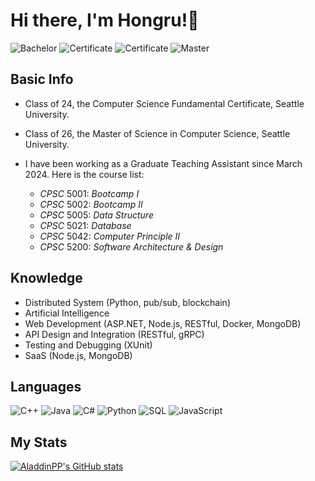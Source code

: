 # Hi there, I'm Hongru!👋

<!--
**AladdinPP/AladdinPP** is a ✨ _special_ ✨ repository because its `README.md` (this file) appears on your GitHub profile.

Here are some ideas to get you started:

- 🔭 I’m currently working on ...
- 🌱 I’m currently learning ...
- 👯 I’m looking to collaborate on ...
- 🤔 I’m looking for help with ...
- 💬 Ask me about ...
- 📫 How to reach me: ...
- 😄 Pronouns: ...
- ⚡ Fun fact: ...
-->
![Bachelor](https://img.shields.io/badge/Bachelor%20of%20Arts-RUC-AE0B2A)
![Certificate](https://img.shields.io/badge/Post%20Baccalaureate%20Certificate-UCLA-2774AE)
![Certificate](https://img.shields.io/badge/Graduate%20Certificate-SeattleU-EF4135)
![Master](https://img.shields.io/badge/Master%20of%20Science-SeattleU-EF4135)
## Basic Info
- Class of 24, the Computer Science Fundamental Certificate, Seattle University.
- Class of 26, the Master of Science in Computer Science, Seattle University.
- I have been working as a Graduate Teaching Assistant since March 2024. Here is the course list:

  - $CPSC$ $5001$:  _Bootcamp I_
  - $CPSC$ $5002$:  _Bootcamp II_
  - $CPSC$ $5005$:  _Data Structure_
  - $CPSC$ $5021$:  _Database_
  - $CPSC$ $5042$:  _Computer Principle II_
  - $CPSC$ $5200$:  _Software Architecture & Design_

## Knowledge
- Distributed System (Python, pub/sub, blockchain)
- Artificial Intelligence
- Web Development (ASP.NET, Node.js, RESTful, Docker, MongoDB)
- API Design and Integration (RESTful, gRPC)
- Testing and Debugging (XUnit)
- SaaS (Node.js, MongoDB)

## Languages

![C++](https://img.shields.io/badge/-C%2B%2B-044F88?logo=cplusplus&labelColor=000000)
![Java](https://img.shields.io/badge/-Java-F89820)
![C#](https://img.shields.io/badge/-C%23-blue%3Flogo%3Dsharp?style=flat&logo=sharp&logoColor=%2399CC00&labelColor=%23556472&color=%2305CE78)
![Python](https://img.shields.io/badge/-Python-4584B6?logo=python&labelColor=000000)
![SQL](https://img.shields.io/badge/-MySQL-000000?logo=mysql&labelColor=ffffff)
![JavaScript](https://img.shields.io/badge/-JavaScript-color%3Flogo%3Dsharp?style=flat&logo=JavaScript&logoColor=%23F7DF1E&labelColor=%23556472&color=%23C00000)
  
## My Stats
[![AladdinPP's GitHub stats](https://github-readme-stats.vercel.app/api?username=AladdinPP&count_private=true&show_icons=true&theme=gruvbox)](https://github.com/AladdinPP/github-readme-stats)
